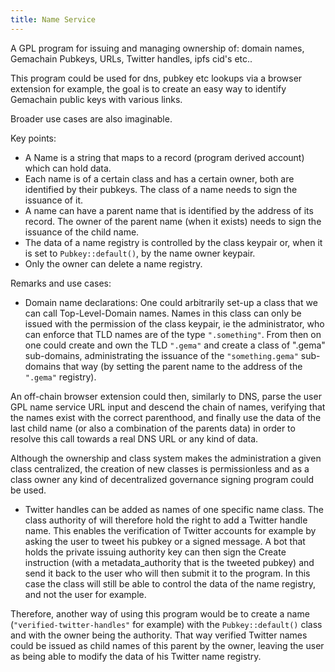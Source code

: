 ```yaml
---
title: Name Service
---
```


A GPL program for issuing and managing ownership of: domain names, Gemachain Pubkeys, URLs, Twitter handles, ipfs cid's etc..

This program could be used for dns, pubkey etc lookups via a browser extension
for example, the goal is to create an easy way to identify Gemachain public keys
with various links.

Broader use cases are also imaginable.

Key points:
- A Name is a string that maps to a record (program derived account) which can hold data.
- Each name is of a certain class and has a certain owner, both are identified
  by their pubkeys. The class of a name needs to sign the issuance of it.
- A name can have a parent name that is identified by the address of its record.
  The owner of the parent name (when it exists) needs to sign the issuance of
  the child name.
- The data of a name registry is controlled by the class keypair or, when it is
  set to `Pubkey::default()`, by the name owner keypair.
- Only the owner can delete a name registry.


Remarks and use cases:
- Domain name declarations: One could arbitrarily set-up a class that we can call
  Top-Level-Domain names. Names in this class can only be issued with the
  permission of the class keypair, ie the administrator, who can enforce that
  TLD names are of the type `".something"`. From then on one could create and
  own the TLD `".gema"` and create a class of ".gema" sub-domains, administrating
  the issuance of the `"something.gema"` sub-domains that way (by setting the
  parent name to the address of the `".gema"` registry).

An off-chain browser extension could then, similarly to DNS, parse the user GPL
name service URL input and descend the chain of names, verifying that the names
exist with the correct parenthood, and finally use the data of the last child
name (or also a combination of the parents data) in order to resolve this call
towards a real DNS URL or any kind of data.

Although the ownership and class system makes the administration a given class
centralized, the creation of new classes is permissionless and as a class owner
any kind of decentralized governance signing program could be used.

- Twitter handles can be added as names of one specific name class. The class
  authority of will therefore hold the right to add a Twitter handle name. This
  enables the verification of Twitter accounts for example by asking the user to
  tweet his pubkey or a signed message. A bot that holds the private issuing
  authority key can then sign the Create instruction (with a metadata_authority
  that is the tweeted pubkey) and send it back to the user who will then submit
  it to the program.
In this case the class will still be able to control the data of the name registry, and not the user for example.

Therefore, another way of using this program would be to create a name
(`"verified-twitter-handles"` for example) with the `Pubkey::default()` class
and with the owner being the authority. That way verified Twitter names could be
issued as child names of this parent by the owner, leaving the user as being
able to modify the data of his Twitter name registry.
